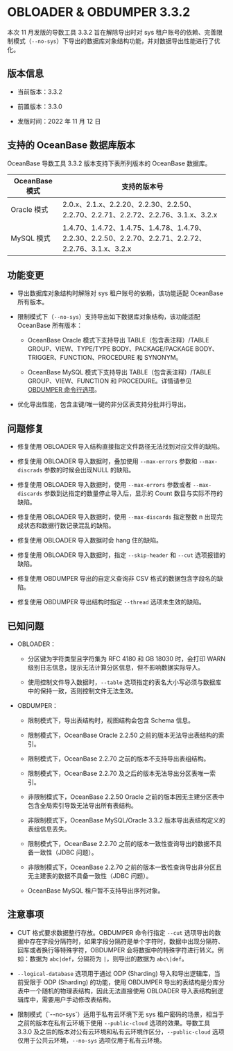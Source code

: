 # OBLOADER & OBDUMPER 3.3.2


本次 11 月发版的导数工具 3.3.2 旨在解除导出时对 sys 租户账号的依赖、完善限制模式（`--no-sys`）下导出的数据库对象结构功能，并对数据导出性能进行了优化。

## 版本信息

* 当前版本：3.3.2

* 前置版本：3.3.0

* 发版时间：2022 年 11 月 12 日




## 支持的 OceanBase 数据库版本 

OceanBase 导数工具 3.3.2 版本支持下表所列版本的 OceanBase 数据库。


| **OceanBase 模式**                 | **支持的版本号**                                                                                              |
|-------------------------|--------------------------------------------------------------------------------------------------------|
| Oracle 模式 | 2.0.x、2.1.x、2.2.20、2.2.30、2.2.50、2.2.70、2.2.71、2.2.72、2.2.76、3.1.x、3.2.x |
| MySQL 模式  | 1.4.70、1.4.72、1.4.75、1.4.78、1.4.79、2.2.30、2.2.50、2.2.70、2.2.71、2.2.72、2.2.76、3.1.x、3.2.x |



## 功能变更

* 导出数据库对象结构时解除对 sys 租户账号的依赖，该功能适配 OceanBase 所有版本。

* 限制模式下（`--no-sys`）支持导出如下数据库对象结构，该功能适配 OceanBase 所有版本：

  * OceanBase Oracle 模式下支持导出 TABLE（包含表注释）/TABLE GROUP、VIEW、TYPE/TYPE BODY、PACKAGE/PACKAGE BODY、TRIGGER、FUNCTION、PROCEDURE 和 SYNONYM。

  * OceanBase MySQL 模式下支持导出 TABLE（包含表注释）/TABLE GROUP、VIEW、FUNCTION 和 PROCEDURE。详情请参见 [OBDUMPER 命令行选项](https://www.oceanbase.com/docs/enterprise-oceanbase-dumper-loader-cn-10000000000971205)。

* 优化导出性能，包含主键/唯一键的非分区表支持分批并行导出。



## 问题修复

* 修复使用 OBLOADER 导入结构直接指定文件路径无法找到对应文件的缺陷。

* 修复使用 OBLOADER 导入数据时，叠加使用 `--max-errors` 参数和 `--max-discrads` 参数的时候会出现NULL 的缺陷。

* 修复使用 OBLOADER 导入数据时，使用 `--max-errors` 参数或者 `--max-discards` 参数到达指定的数量停止导入后，显示的 Count 数目与实际不符的缺陷。

* 修复使用 OBLOADER 导入数据时，使用 `--max-discards` 指定整数 n 出现完成状态和数据行数记录混乱的缺陷。

* 修复使用 OBLOADER 导入数据时会 hang 住的缺陷。

* 修复使用 OBLOADER 导入数据时，指定 `--skip-header` 和 `--cut` 选项报错的缺陷。

* 修复使用 OBDUMPER 导出的自定义查询非 CSV 格式的数据包含字段名的缺陷。

* 修复使用 OBDUMPER 导出结构时指定 `--thread` 选项未生效的缺陷。




## 已知问题

* OBLOADER：

  * 分区键为字符类型且字符集为 RFC 4180 和 GB 18030 时，会打印 WARN 级别日志信息，提示无法计算分区信息，但不影响数据实际导入。
  
  * 使用控制文件导入数据时，`--table` 选项指定的表名大小写必须与数据库中的保持一致，否则控制文件无法生效。

  

* OBDUMPER：

  * 限制模式下，导出表结构时，视图结构会包含 Schema 信息。
  
  * 限制模式下，OceanBase Oracle 2.2.50 之前的版本无法导出表结构的索引。

  * 限制模式下，OceanBase 2.2.70 之前的版本不支持导出表组结构。

  * 限制模式下，OceanBase 2.2.70 及之后的版本无法导出分区表唯一索引。

  * 非限制模式下，OceanBase 2.2.50 Oracle 之前的版本因无主建分区表中包含全局索引导致无法导出所有表结构。

  * 非限制模式下，OceanBase MySQL/Oracle 3.3.2 版本导出表结构定义的表组信息丢失。

  * 限制模式下，OceanBase 2.2.70 之前的版本一致性查询导出的数据不具备一致性（JDBC 问题）。

  * 非限制模式下，OceanBase 2.2.70 之前的版本一致性查询导出非分区且无主建表的数据不具备一致性（JDBC 问题）。

  * OceanBase MySQL 租户暂不支持导出序列对象。


## 注意事项

* CUT 格式要求数据整行存放。OBDUMPER 命令行指定 `--cut` 选项导出的数据中存在字段分隔符时，如果字段分隔符是单个字符时，数据中出现分隔符、回车或者换行等特殊字符，OBDUMPER 会将数据中的特殊字符进行转义。例如：数据为 `abc|def`，分隔符为 `|`，则导出的数据为 `abc\|def`。

* `--logical-database` 选项用于通过 ODP (Sharding) 导入和导出逻辑库，当前受限于 ODP (Sharding) 的功能，使用 OBDUMPER 导出的表结构是分库分表中一个随机的物理表结构，因此无法直接使用 OBLOADER 导入表结构到逻辑库中，需要用户手动修改表结构。

* 限制模式（\`--no-sys\`）适用于私有云环境下无 sys 租户密码的场景，相当于之前的版本在私有云环境下使用 `--public-cloud` 选项的效果。导数工具 3.3.0 及之后的版本对公有云环境和私有云环境作区分，`--public-cloud` 选项仅用于公共云环境，`--no-sys` 选项仅用于私有云环境。


